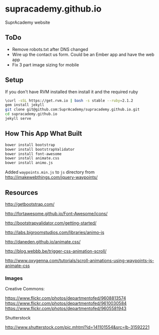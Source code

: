 supracademy.github.io
=====================

SuprAcademy website

## ToDo

* Remove robots.txt after DNS changed
* Wire up the contact us form. Could be an Ember app and have the web app
* Fix 3 part image sizing for mobile

## Setup

If you don't have RVM installed then install it and the required ruby

```bash
\curl -sSL https://get.rvm.io | bash -s stable --ruby=2.1.2
gem install jekyll
git clone git@github.com:SuprAcademy/supracademy.github.io.git
cd supracademy.github.io
jekyll serve
```

## How This App What Built

```bash
bower install bootstrap
bower install bootstrapValidator
bower install font-awesome
bower install animate.css
bower install animo.js
```

Added `waypoints.min.js` to `js` directory from <http://imakewebthings.com/jquery-waypoints/>

## Resources

http://getbootstrap.com/

http://fortawesome.github.io/Font-Awesome/icons/

http://bootstrapvalidator.com/getting-started/

http://labs.bigroomstudios.com/libraries/animo-js

http://daneden.github.io/animate.css/

http://blog.webbb.be/trigger-css-animation-scroll/

http://www.oxygenna.com/tutorials/scroll-animations-using-waypoints-js-animate-css

### Images

Creative Commons:

https://www.flickr.com/photos/departmentofed/9608813574
https://www.flickr.com/photos/departmentofed/9610030584
https://www.flickr.com/photos/departmentofed/9605581943

Shutterstock

http://www.shutterstock.com/pic.mhtml?id=141101554&src=lb-31592221
